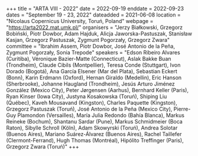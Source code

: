 +++
title = "ARTA VIII - 2022"
date = 2022-09-19
enddate = 2022-09-23
dates = "September 19 - 23, 2022"
dateadded = 2021-06-08
location = "Nicolaus Copernicus University, Toruń, Poland"
webpage = "https://arta2022.mat.umk.pl/"
organisers = "Jerzy Białkowski, Grzegorz Bobiński, Piotr Dowbor, Adam Hajduk, Alicja Jaworska-Pastuszak, Stanisław Kasjan, Grzegorz Pastuszak, Zygmunt Pogorzały, Grzegorz Zwara"
committee = "Ibrahim Assem, Piotr Dowbor, José Antonio de la Peña, Zygmunt Pogorzały, Sonia Trepode"
speakers = "Edson Ribeiro Alvares (Curitiba), Véronique Bazier-Matte (Connecticut), Aslak Bakke Buan (Trondheim), Claude Cibils (Montpellier), Teresa Conde (Stuttgart), Ivon Dorado (Bogotá), Ana García Elsener (Mar del Plata), Sebastian Eckert (Bonn), Karin Erdmann (Oxford), Hernan Giraldo (Medellin), Eric Hanson (Sherbrooke), Johanne Haugland (Trondheim), Jesús Arturo Jiménez González (Mexico City), Peter Jørgensen (Aarhus), Bernhard Keller (Paris), Ryan Kinser (Iowa City), Justyna Kosakowska (Toruń), Shiping Liu (Québec), Kaveh Mousavand (Kingston), Charles Paquette (Kingston), Grzegorz Pastuszak (Toruń), José Antonio de la Peña (Mexico City), Pierre-Guy Plamondon (Versailles), María Julia Redondo (Bahía Blanca), Markus Reineke (Bochum), Shantanu Sardar (Pune), Markus Schmidmeier (Boca Raton), Sibylle Schroll (Köln), Adam Skowyrski (Toruń), Andrea Solotar (Buenos Aires), Mariano Suárez-Álvarez (Buenos Aires), Rachel Taillefer (Clermont-Ferrand), Hugh Thomas (Montréal), Hipólito Treffinger (Paris), Grzegorz Zwara (Toruń)"
+++
